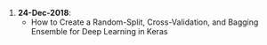 1. **24-Dec-2018**: 
    * How to Create a Random-Split, Cross-Validation, and Bagging Ensemble for
      Deep Learning in Keras
    
